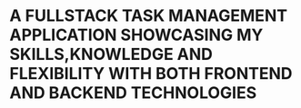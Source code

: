 # A FULLSTACK TASK MANAGEMENT APPLICATION SHOWCASING MY SKILLS,KNOWLEDGE AND FLEXIBILITY WITH BOTH FRONTEND AND BACKEND TECHNOLOGIES